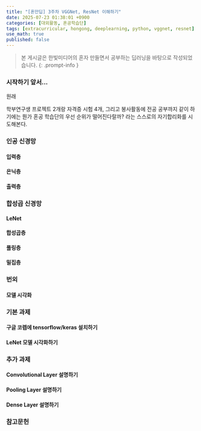```yaml
---
title: "[혼만딥] 3주차 VGGNet, ResNet 이해하기"
date: 2025-07-23 01:38:01 +0900
categories: [대외활동, 혼공학습단]
tags: [extracurricular, hongong, deeplearning, python, vggnet, resnet]
use_math: true
published: false
---
```

> 본 게시글은 한빛미디어의 혼자 만들면서 공부하는 딥러닝을 바탕으로 작성되었습니다.
{: .prompt-info }

### 시작하기 앞서...
원래 

학부연구생 프로젝트 2개랑 자격증 시험 4개, 그리고 봉사활동에 전공 공부까지 같이 하기에는 뭔가 혼공 학습단의 우선 순위가 떨어진다랄까? 라는 스스로의 자기합리화를 시도해본다.

### 인공 신경망

#### 입력층

#### 은닉층

#### 출력층

### 합성곱 신경망

#### LeNet

#### 합성곱층

#### 풀링층


#### 밀집층


### 번외

#### 모델 시각화

### 기본 과제
#### 구글 코렙에 tensorflow/keras 설치하기

#### LeNet 모델 시각화하기

### 추가 과제
#### Convolutional Layer 설명하기

#### Pooling Layer 설명하기

#### Dense Layer 설명하기

### 참고문헌
